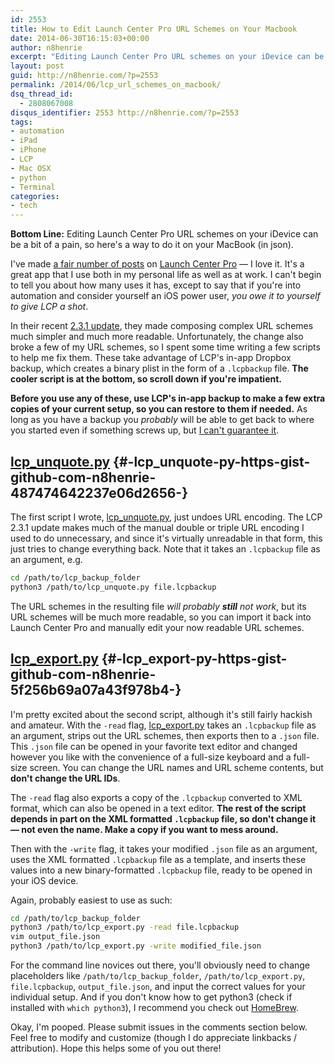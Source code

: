 ```yaml
---
id: 2553
title: How to Edit Launch Center Pro URL Schemes on Your Macbook
date: 2014-06-30T16:15:03+00:00
author: n8henrie
excerpt: "Editing Launch Center Pro URL schemes on your iDevice can be a bit of a pain, so here's a way to do it on your MacBook (in json)."
layout: post
guid: http://n8henrie.com/?p=2553
permalink: /2014/06/lcp_url_schemes_on_macbook/
dsq_thread_id:
  - 2808067008
disqus_identifier: 2553 http://n8henrie.com/?p=2553
tags:
- automation
- iPad
- iPhone
- LCP
- Mac OSX
- python
- Terminal
categories:
- tech
---
```

**Bottom Line:** Editing Launch Center Pro URL schemes on your iDevice can be a bit of a pain, so here's a way to do it on your MacBook (in json).<!--more-->

I've made [a fair number of posts](http://n8henrie.com/tag/lcp/) on <a target="_blank" href="https://itunes.apple.com/us/app/launch-center-pro/id532016360?mt=8&at=10l5H6" title="Launch Center Pro">Launch Center Pro</a> — I love it. It's a great app that I use both in my personal life as well as at work. I can't begin to tell you about how many uses it has, except to say that if you're into automation and consider yourself an iOS power user, _you owe it to yourself to give LCP a shot_.

In their recent <a target="_blank" href="http://help.contrast.co/hc/en-us/articles/202600703-2-3-1-Release-Notes-Parsing-Changes-">2.3.1 update</a>, they made composing complex URL schemes much simpler and much more readable. Unfortunately, the change also broke a few of my URL schemes, so I spent some time writing a few scripts to help me fix them. These take advantage of LCP's in-app Dropbox backup, which creates a binary plist in the form of a `.lcpbackup` file. **The cooler script is at the bottom, so scroll down if you're impatient.**

**Before you use any of these, use LCP's in-app backup to make a few extra copies of your current setup, so you can restore to them if needed.** As long as you have a backup you _probably_ will be able to get back to where you started even if something screws up, but [I can't guarantee it](http://n8henrie.com/disclaimer).

## [lcp_unquote.py](https://gist.github.com/n8henrie/487474642237e06d2656) {#-lcp_unquote-py-https-gist-github-com-n8henrie-487474642237e06d2656-}

The first script I wrote, <a target="_blank" href="https://gist.github.com/n8henrie/487474642237e06d2656" title="lcp_unquote.py - Gists - GitHub">lcp_unquote.py</a>, just undoes URL encoding. The LCP 2.3.1 update makes much of the manual double or triple URL encoding I used to do unnecessary, and since it's virtually unreadable in that form, this just tries to change everything back. Note that it takes an `.lcpbackup` file as an argument, e.g.

```bash
cd /path/to/lcp_backup_folder
python3 /path/to/lcp_unquote.py file.lcpbackup
```

The URL schemes in the resulting file _will probably **still** not work_, but its URL schemes will be much more readable, so you can import it back into Launch Center Pro and manually edit your now readable URL schemes.

## [lcp_export.py](https://gist.github.com/n8henrie/5f256b69a07a43f978b4) {#-lcp_export-py-https-gist-github-com-n8henrie-5f256b69a07a43f978b4-}

I'm pretty excited about the second script, although it's still fairly hackish and amateur. With the `-read` flag, <a target="_blank" href="https://gist.github.com/n8henrie/5f256b69a07a43f978b4">lcp_export.py</a> takes an `.lcpbackup` file as an argument, strips out the URL schemes, then exports then to a `.json` file. This `.json` file can be opened in your favorite text editor and changed however you like with the convenience of a full-size keyboard and a full-size screen. You can change the URL names and URL scheme contents, but **don't change the URL IDs**.

The `-read` flag also exports a copy of the `.lcpbackup` converted to XML format, which can also be opened in a text editor. **The rest of the script depends in part on the XML formatted `.lcpbackup` file, so don't change it — not even the name. Make a copy if you want to mess around.**

Then with the `-write` flag, it takes your modified `.json` file as an argument, uses the XML formatted `.lcpbackup` file as a template, and inserts these values into a new binary-formatted `.lcpbackup` file, ready to be opened in your iOS device.

Again, probably easiest to use as such:

```bash
cd /path/to/lcp_backup_folder
python3 /path/to/lcp_export.py -read file.lcpbackup
vim output_file.json
python3 /path/to/lcp_export.py -write modified_file.json
```

For the command line novices out there, you'll obviously need to change placeholders like `/path/to/lcp_backup_folder`, `/path/to/lcp_export.py`, `file.lcpbackup`, `output_file.json`, and input the correct values for your individual setup. And if you don't know how to get python3 (check if installed with `which python3`), I recommend you check out <a target="_blank" href="http://brew.sh/" title="Homebrew — The missing package manager for OS X">HomeBrew</a>.

Okay, I'm pooped. Please submit issues in the comments section below. Feel free to modify and customize (though I do appreciate linkbacks / attribution). Hope this helps some of you out there!

<script src="https://gist.github.com/n8henrie/5f256b69a07a43f978b4.js"></script>
